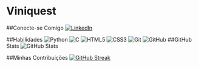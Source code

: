 # Viniquest

##Conecte-se Comigo
[![LinkedIn](https://img.shields.io/badge/LinkedIn-000?style=for-the-badge&logo=linkedin&logoColor=0E76A8)](https://www.linkedin.com/in/viniciusaqcunha/)

##Habilidades
	![Python](https://img.shields.io/badge/Python-000?style=for-the-badge&logo=python)
    ![C](https://img.shields.io/badge/C-000?style=for-the-badge&logo=c)
    ![HTML5](https://img.shields.io/badge/HTML5-000?style=for-the-badge&logo=html5)
    ![CSS3](https://img.shields.io/badge/CSS3-000?style=for-the-badge&logo=css3&logoColor=264CE4)
     ![Git](https://img.shields.io/badge/git-%23F05033.svg?style=for-the-badge&logo=git&logoColor=white) ![GitHub](https://img.shields.io/badge/github-%23121011.svg?style=for-the-badge&logo=github&logoColor=white)
##GitHub Stats
![GitHub Stats](https://github-readme-stats.vercel.app/api?username=Viniquest&theme=transparent&bg_color=000&border_color=30A3DC&show_icons=true&icon_color=30A3DC&title_color=E94D5F&text_color=FFF)

##Minhas Contribuições
[![GitHub Streak](https://streak-stats.demolab.com/?user=Viniquest&theme=bear&background=000&border=30A3DC&dates=FFF)](https://git.io/streak-stats)